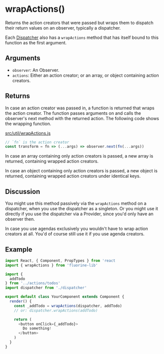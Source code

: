 # wrapActions()

Returns the action creators that were passed but wraps them to dispatch
their return values on an observer, typically a dispatcher.

Each [Dispatcher](dispatcher.md) also has a `wrapActions` method that
has itself bound to this function as the first argument.

## Arguments

- `observer`: An Observer.
- `actions`: Either an action creator; or an array, or object containing
  action creators.

## Returns

In case an action creator was passed in, a function is returned that wraps the
action creator. The function passes arguments on and calls the observer's
next method with the returned action. The following code shows the wrapping
function.

[src/util/wrapActions.js](https://github.com/philpl/fluorine/blob/master/src/util/wrapActions.js#L7)

```js
// `fn` is the action creator
const transform = fn => (...args) => observer.next(fn(...args))
```

In case an array containing only action creators is passed, a new array is
returned, containing wrapped action creators.

In case an object containing only action creators is passed, a new object is
returned, containing wrapped action creators under identical keys.

## Discussion

You might use this method passively via the `wrapActions` method on a
dispatcher, when you use the dispatcher as a singleton. Or you might use
it directly if you use the dispatcher via a Provider, since you'd only
have an observer then.

In case you use agendas exclusively you wouldn't have to wrap action creators
at all. You'd of course still use it if you use agenda creators.

## Example

```js
import React, { Component, PropTypes } from 'react
import { wrapActions } from 'fluorine-lib'

import {
  addTodo
} from '../actions/todos'
import dispatcher from './dispatcher'

export default class YourComponent extends Component {
  render() {
    const _addTodo = wrapActions(dispatcher, addTodo)
    // or: dispatcher.wrapActions(addTodo)

    return (
      <button onClick={_addTodo}>
        Do something!
      </button>
    )
  }
}
```

